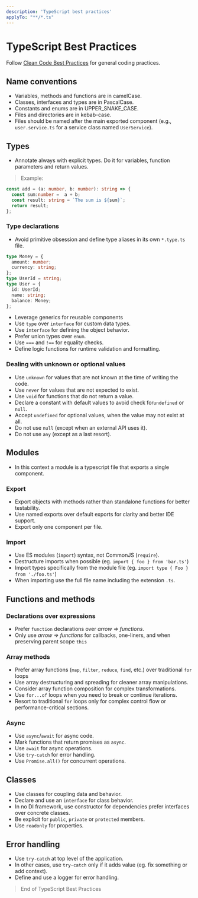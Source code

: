 ```yaml
---
description: 'TypeScript best practices'
applyTo: "**/*.ts"
---
```


# TypeScript Best Practices

Follow [Clean Code Best Practices](/.github/instructions/clean_code.instructions.md) for general coding practices.

## Name conventions

- Variables, methods and functions are in camelCase.
- Classes, interfaces and types are in PascalCase.
- Constants and enums are in UPPER_SNAKE_CASE.
- Files and directories are in kebab-case.
- Files should be named after the main exported component (e.g., `user.service.ts` for a service class named `UserService`).

## Types

- Annotate always with explicit types. Do it for variables, function parameters and return values.

> Example:
```ts 
const add = (a: number, b: number): string => {
  const sum:number =  a + b;
  const result: string = `The sum is ${sum}`;
  return result;
};
```

### Type declarations
- Avoid primitive obsession and define type aliases in its own `*.type.ts` file.
```ts
type Money = {
  amount: number;
  currency: string;
};
type UserId = string;
type User = {
  id: UserId;
  name: string;
  balance: Money;
};
```
- Leverage generics for reusable components
- Use `type` over `interface` for custom data types.
- Use `interface` for defining the object behavior.
- Prefer union types over `enum`.
- Use `===` and `!==` for equality checks.
- Define logic functions for runtime validation and formatting.
  
### Dealing with unknown or optional values
- Use `unknown` for values that are not known at the time of writing the code.
- Use `never` for values that are not expected to exist.
- Use `void` for functions that do not return a value.
- Declare a constant with default values to avoid check for`undefined` or `null`.
- Accept `undefined` for optional values, when the value may not exist at all.
- Do not use `null` (except when an external API uses it).
- Do not use `any` (except as a last resort).

## Modules
- In this context a module is a typescript file that exports a single component.

### Export
- Export objects with methods rather than standalone functions for better testability.
- Use named exports over default exports for clarity and better IDE support.
- Export only one component per file.

### Import
- Use ES modules (`import`) syntax, not CommonJS (`require`).
- Destructure imports when possible (eg. `import { foo } from 'bar.ts'`)
- Import types specifically from the module file (eg. `import type { Foo } from './foo.ts'`)
- When importing use the full file name including the extension `.ts`.

## Functions and methods

### Declarations over expressions
- Prefer `function` declarations over _arrow => functions_.
- Only use _arrow => functions_ for callbacks, one-liners, and when preserving parent scope `this`

### Array methods
- Prefer array functions (`map`, `filter`, `reduce`, `find`, etc.) over traditional `for` loops
- Use array destructuring and spreading for cleaner array manipulations.
- Consider array function composition for complex transformations.
- Use `for...of` loops when you need to break or continue iterations.
- Resort to traditional `for` loops only for complex control flow or performance-critical sections.
  
### Async
- Use `async`/`await` for async code.
- Mark functions that return promises as `async`.
- Use `await` for async operations.
- Use `try-catch` for error handling.
- Use `Promise.all()` for concurrent operations.

## Classes

- Use classes for coupling data and behavior.
- Declare and use an `interface` for class behavior.
- In no DI framework, use constructor for dependencies prefer interfaces over concrete classes.
- Be explicit for `public`, `private` or `protected` members.
- Use `readonly` for properties.

## Error handling

- Use `try-catch` at top level of the application.
- In other cases, use `try-catch` only if it adds value (eg. fix something or add context).
- Define and use a logger for error handling.

> End of TypeScript Best Practices
